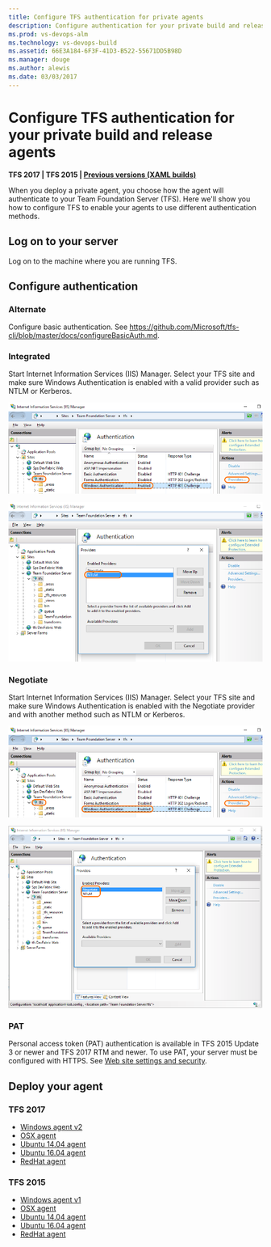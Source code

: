 ```yaml
---
title: Configure TFS authentication for private agents
description: Configure authentication for your private build and release agents to connect to your Team Foundation Server (TFS)
ms.prod: vs-devops-alm
ms.technology: vs-devops-build
ms.assetid: 66E3A184-6F3F-41D3-B522-55671DD5B98D
ms.manager: douge
ms.author: alewis
ms.date: 03/03/2017
---
```


# Configure TFS authentication for your private build and release agents

**TFS 2017 | TFS 2015 | [Previous versions (XAML builds)](https://msdn.microsoft.com/en-us/library/ms252495%28v=vs.120%29.aspx)**

When you deploy a private agent, you choose how the agent will authenticate to your Team Foundation Server (TFS). Here we'll show you how to configure TFS to enable your agents to use different authentication methods.

## Log on to your server

Log on to the machine where you are running TFS.

## Configure authentication

### Alternate

Configure basic authentication. See https://github.com/Microsoft/tfs-cli/blob/master/docs/configureBasicAuth.md.

### Integrated

Start Internet Information Services (IIS) Manager. Select your TFS site and make sure Windows Authentication is enabled with a valid provider such as NTLM or Kerberos.

![iis tfs windows authentication](_img/configure-tfs-authentication/iis-tfs-authentication-windows.png)

![iis tfs windows authentication with ntlm provider](_img/configure-tfs-authentication/iis-tfs-authentication-windows-ntlm-provider.png)

### Negotiate

Start Internet Information Services (IIS) Manager. Select your TFS site and make sure Windows Authentication is enabled with the Negotiate provider and with another method such as NTLM or Kerberos.

![iis tfs windows authentication](_img/configure-tfs-authentication/iis-tfs-authentication-windows.png)

![iis tfs windows authentication with negotiate and ntlm provider](_img/configure-tfs-authentication/iis-tfs-authentication-windows-negotiate-and-ntlm-providers.png)

### PAT

Personal access token (PAT) authentication is available in TFS 2015 Update 3 or newer and TFS 2017 RTM and newer. To use PAT, your server must be configured with HTTPS. See [Web site settings and security](../../../security/websitesettings.md).

## Deploy your agent

### TFS 2017

* [Windows agent v2](../../actions/agents/v2-windows.md)
* [OSX agent](../../actions/agents/v2-osx.md)
* [Ubuntu 14.04 agent](../../actions/agents/v2-linux.md)
* [Ubuntu 16.04 agent](../../actions/agents/v2-linux.md)
* [RedHat agent](../../actions/agents/v2-linux.md)

### TFS 2015

* [Windows agent v1](../../actions/agents/v1-windows.md)
* [OSX agent](../../actions/agents/v2-osx.md)
* [Ubuntu 14.04 agent](../../actions/agents/v2-linux.md)
* [Ubuntu 16.04 agent](../../actions/agents/v2-linux.md)
* [RedHat agent](../../actions/agents/v2-linux.md)